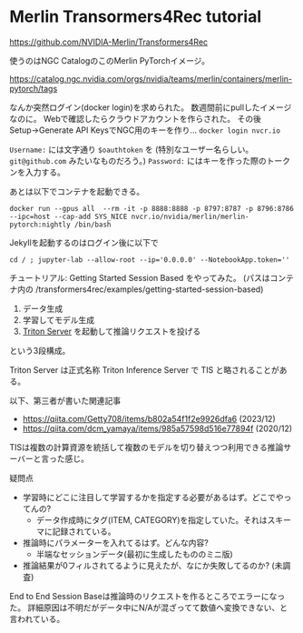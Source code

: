 # Merlin Transormers4Rec tutorial

https://github.com/NVIDIA-Merlin/Transformers4Rec

使うのはNGC CatalogのこのMerlin PyTorchイメージ。

https://catalog.ngc.nvidia.com/orgs/nvidia/teams/merlin/containers/merlin-pytorch/tags

なんか突然ログイン(docker login)を求められた。
数週間前にpullしたイメージなのに。
Webで確認したらクラウドアカウントを作らされた。
その後Setup→Generate API KeysでNGC用のキーを作り…
`docker login nvcr.io`

`Username:` には文字通り `$oauthtoken` を
(特別なユーザー名らしい。 `git@github.com` みたいなものだろう。)
`Password:` にはキーを作った際のトークンを入力する。

あとは以下でコンテナを起動できる。

```
docker run --gpus all  --rm -it -p 8888:8888 -p 8797:8787 -p 8796:8786 --ipc=host --cap-add SYS_NICE nvcr.io/nvidia/merlin/merlin-pytorch:nightly /bin/bash
```

Jekyllを起動するのはログイン後に以下で

```
cd / ; jupyter-lab --allow-root --ip='0.0.0.0' --NotebookApp.token=''
```

チュートリアル: Getting Started Session Based をやってみた。
(パスはコンテナ内の /transformers4rec/examples/getting-started-session-based)

1. データ生成
2. 学習してモデル生成
3. [Triton Server](https://github.com/triton-inference-server/server) を起動して推論リクエストを投げる

という3段構成。

Triton Server は正式名称 Triton Inference Server で TIS と略されることがある。

以下、第三者が書いた関連記事

* <https://qiita.com/Getty708/items/b802a54f1f2e9926dfa6> (2023/12)
* <https://qiita.com/dcm_yamaya/items/985a57598d516e77894f> (2020/12)

TISは複数の計算資源を統括して複数のモデルを切り替えつつ利用できる推論サーバーと言った感じ。

疑問点

*   学習時にどこに注目して学習するかを指定する必要があるはず。どこでやってんの?
    *   データ作成時にタグ(ITEM, CATEGORY)を指定していた。それはスキーマに記録されている。
*   推論時にパラメーターを入れてるはず。どんな内容?
    *   半端なセッションデータ(最初に生成したもののミニ版)
*   推論結果が0フィルされてるように見えたが、なにか失敗してるのか? (未調査)

End to End Session Baseは推論時のリクエストを作るところでエラーになった。
詳細原因は不明だがデータ中にN/Aが混ざってて数値へ変換できない、と言われている。
